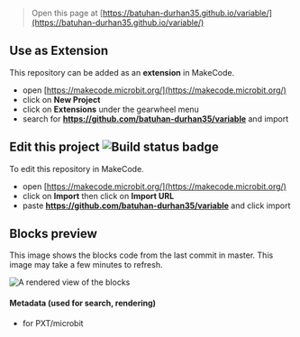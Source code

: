 
> Open this page at [https://batuhan-durhan35.github.io/variable/](https://batuhan-durhan35.github.io/variable/)

## Use as Extension

This repository can be added as an **extension** in MakeCode.

* open [https://makecode.microbit.org/](https://makecode.microbit.org/)
* click on **New Project**
* click on **Extensions** under the gearwheel menu
* search for **https://github.com/batuhan-durhan35/variable** and import

## Edit this project ![Build status badge](https://github.com/batuhan-durhan35/variable/workflows/MakeCode/badge.svg)

To edit this repository in MakeCode.

* open [https://makecode.microbit.org/](https://makecode.microbit.org/)
* click on **Import** then click on **Import URL**
* paste **https://github.com/batuhan-durhan35/variable** and click import

## Blocks preview

This image shows the blocks code from the last commit in master.
This image may take a few minutes to refresh.

![A rendered view of the blocks](https://github.com/batuhan-durhan35/variable/raw/master/.github/makecode/blocks.png)

#### Metadata (used for search, rendering)

* for PXT/microbit
<script src="https://makecode.com/gh-pages-embed.js"></script><script>makeCodeRender("{{ site.makecode.home_url }}", "{{ site.github.owner_name }}/{{ site.github.repository_name }}");</script>
